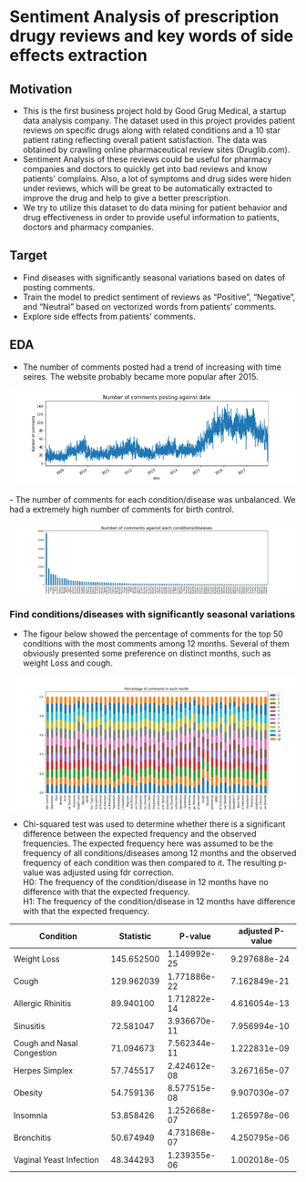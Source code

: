 # Sentiment Analysis of prescription drugy reviews and key words of side effects extraction
## Motivation
- This is the first business project hold by Good Grug Medical, a startup data analysis company.  The dataset used in this project provides patient reviews on specific drugs along with related conditions and a 10 star patient rating reflecting overall patient satisfaction. The data was obtained by crawling online pharmaceutical review sites  (Druglib.com). 
- Sentiment Analysis of these reviews could be useful for pharmacy companies and doctors to quickly get into bad reviews and know patients' complains. Also, a lot of symptoms and drug sides were hiden under reviews, which will be great to be automatically extracted to improve the drug and help to give a better prescription. 
- We try to utilize this dataset to do data mining for patient behavior and drug effectiveness in order to provide useful information to patients, doctors and pharmacy companies.

## Target
- Find diseases with significantly seasonal variations based on dates of posting comments.  
- Train the model to predict sentiment of reviews as “Positive”, “Negative”, and “Neutral” based on vectorized words from patients’ comments.
- Explore side effects from patients’ comments.

## EDA
- The number of comments posted had a trend of increasing with time seires. The website probably became more popular after 2015. 
<p align="center">
   <img src="Plot/num_comments_date.png" alt="alternate text">
</p>
- The number of comments for each condition/disease was unbalanced. We had a extremely high number of comments for birth control.
<p align="center">
   <img src="Plot/num_comments_each_condition.png" alt="alternate text">
</p>

### Find conditions/diseases with significantly seasonal variations
- The figour below showed the percentage of comments for the top 50 conditions with the most comments among 12 months. Several of them obviously presented some preference on distinct months, such as weight Loss and cough.	
<p align="center">
   <img src="Plot/Per_comments_month.png" alt="alternate text">
</p>

- Chi-squared test was used to determine whether there is a significant difference between the expected frequency and the observed frequencies. The expected frequency here was assumed to be the frequency of all conditions/diseases among 12 months and the observed frequency of each condition was then compared to it. The resulting p-value was adjusted using fdr correction.
<br/>H0: The frequency of the condition/disease in 12 months have no difference with that the expected frequency.
<br/>H1: The frequency of the condition/disease in 12 months have difference with that the expected frequency.

|Condition|Statistic|P-value|adjusted P-value|
|---|---|---|---|
|Weight Loss|145.652500|1.149992e-25|9.297688e-24|
|Cough|129.962039|1.771886e-22|7.162849e-21|
|Allergic Rhinitis|89.940100|1.712822e-14|4.616054e-13|
|Sinusitis|72.581047|3.936670e-11|7.956994e-10|
|Cough and Nasal Congestion|71.094673|7.562344e-11|1.222831e-09|
|Herpes Simplex|57.745517|2.424612e-08|3.267165e-07|
|Obesity|54.759136|8.577515e-08|9.907030e-07|
|Insomnia|53.858426|1.252668e-07|1.265978e-06|
|Bronchitis|50.674949|4.731868e-07|4.250795e-06|
|Vaginal Yeast Infection|48.344293|1.239355e-06|1.002018e-05|

